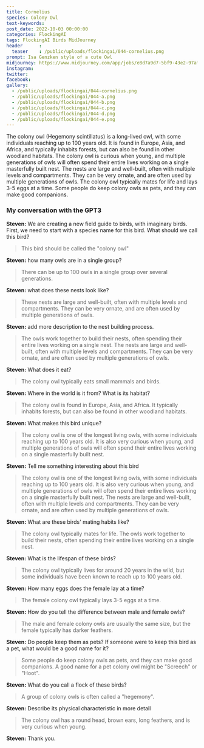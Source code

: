 ```yaml
---
title: Cornelius
species: Colony Owl
text-keywords: 
post_date: 2022-10-03 00:00:00
categories: FlockingAI
tags: FlockingAI Birds MidJourney 
header      :
  teaser    : /public/uploads/flockingai/044-cornelius.png
prompt: Isa Genzken style of a cute Owl
midjourney: https://www.midjourney.com/app/jobs/e8d7a9d7-5bf9-43e2-97af-2b7b77dc5db9
instagram: 
twitter: 
facebook: 
gallery: 
  - /public/uploads/flockingai/044-cornelius.png
  - /public/uploads/flockingai/044-a.png
  - /public/uploads/flockingai/044-b.png
  - /public/uploads/flockingai/044-c.png
  - /public/uploads/flockingai/044-d.png
  - /public/uploads/flockingai/044-e.png
---
```


The colony owl (Hegemony scintillatus) is a long-lived owl, with some individuals reaching up to 100 years old. It is found in Europe, Asia, and Africa, and typically inhabits forests, but can also be found in other woodland habitats. The colony owl is curious when young, and multiple generations of owls will often spend their entire lives working on a single masterfully built nest. The nests are large and well-built, often with multiple levels and compartments. They can be very ornate, and are often used by multiple generations of owls. The colony owl typically mates for life and lays 3-5 eggs at a time. Some people do keep colony owls as pets, and they can make good companions.

### My conversation with the GPT3

**Steven:** We are creating a new field guide to birds, with imaginary birds. First, we need to start with a species name for this bird. What should we call this bird?

> This bird should be called the "colony owl"

**Steven:** how many owls are in a single group?

> There can be up to 100 owls in a single group over several generations.

**Steven:** what does these nests look like?

> These nests are large and well-built, often with multiple levels and compartments. They can be very ornate, and are often used by multiple generations of owls.

**Steven:** add more description to the nest building process.

> The owls work together to build their nests, often spending their entire lives working on a single nest. The nests are large and well-built, often with multiple levels and compartments. They can be very ornate, and are often used by multiple generations of owls.

**Steven:** What does it eat?

> The colony owl typically eats small mammals and birds.

**Steven:** Where in the world is it from? What is its habitat?

> The colony owl is found in Europe, Asia, and Africa. It typically inhabits forests, but can also be found in other woodland habitats.

**Steven:** What makes this bird unique?

> The colony owl is one of the longest living owls, with some individuals reaching up to 100 years old. It is also very curious when young, and multiple generations of owls will often spend their entire lives working on a single masterfully built nest.

**Steven:** Tell me something interesting about this bird

> The colony owl is one of the longest living owls, with some individuals reaching up to 100 years old. It is also very curious when young, and multiple generations of owls will often spend their entire lives working on a single masterfully built nest. The nests are large and well-built, often with multiple levels and compartments. They can be very ornate, and are often used by multiple generations of owls.

**Steven:** What are these birds' mating habits like?

> The colony owl typically mates for life. The owls work together to build their nests, often spending their entire lives working on a single nest.

**Steven:** What is the lifespan of these birds?

> The colony owl typically lives for around 20 years in the wild, but some individuals have been known to reach up to 100 years old.

**Steven:** How many eggs does the female lay at a time?

> The female colony owl typically lays 3-5 eggs at a time.

**Steven:** How do you tell the difference between male and female owls?

> The male and female colony owls are usually the same size, but the female typically has darker feathers.

**Steven:** Do people keep them as pets? If someone were to keep this bird as a pet, what would be a good name for it?

> Some people do keep colony owls as pets, and they can make good companions. A good name for a pet colony owl might be "Screech" or "Hoot".

**Steven:** What do you call a flock of these birds?

> A group of colony owls is often called a "hegemony".

**Steven:** Describe its physical characteristic in more detail

> The colony owl has a round head, brown ears, long feathers, and is very curious when young.

**Steven:** Thank you.

